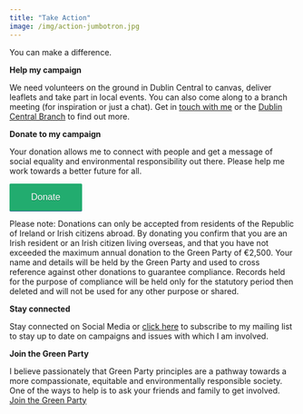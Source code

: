 ```yaml
---
title: "Take Action"
image: /img/action-jumbotron.jpg
---
```

You can make a difference. 

**Help my campaign**

We need volunteers on the ground in Dublin Central to canvas, deliver leaflets and take part in local events. You can also come along to a branch meeting (for inspiration or just a chat).  Get in [touch with me](/contact) or the [Dublin Central Branch](mailto:dublincentral@greenparty.ie) to find out more.

**Donate to my campaign**

Your donation allows me to connect with people and get a message of social equality and environmental responsibility out there. Please help me work towards a better future for all.

<script type="text/javascript" defer src="https://donorbox.org/install-popup-button.js"></script><a class="dbox-donation-button" style="background: #22ac6f;color: #fff;text-decoration: none;font-family: Verdana,sans-serif;display: inline-block;font-size: 16px;padding: 15px 38px;-webkit-border-radius: 2px;-moz-border-radius: 2px;border-radius: 2px;box-shadow: 0 1px 0 0 #1f5a89;text-shadow: 0 1px rgba(0, 0, 0, 0.3);" href="https://donorbox.org/neasa-hourigan?default_interval=m&amount=10">Donate</a>

Please note: Donations can only be accepted from residents of the Republic of Ireland or Irish citizens abroad. By donating you confirm that you are an Irish resident or an Irish citizen living overseas, and that you have not exceeded the maximum annual donation to the Green Party of €2,500. Your name and details will be held by the Green Party and used to cross reference against other donations to guarantee compliance. Records held for the purpose of compliance will be held only for the statutory period then deleted and will not be used for any other purpose or shared.

**Stay connected**

Stay connected on Social Media or [click here](/signup) to subscribe to my mailing list to stay up to date on campaigns and issues with which I am involved.

**Join the Green Party**

I believe passionately that Green Party principles are a pathway towards a more compassionate, equitable and environmentally responsible society. One of the ways to help is to ask your friends and family to get involved. [Join the Green Party](https://my.greenparty.ie/join)